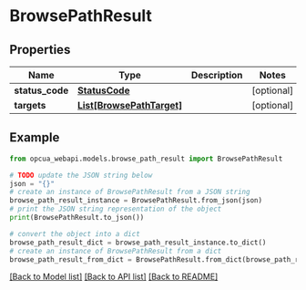 # BrowsePathResult


## Properties

Name | Type | Description | Notes
------------ | ------------- | ------------- | -------------
**status_code** | [**StatusCode**](StatusCode.md) |  | [optional] 
**targets** | [**List[BrowsePathTarget]**](BrowsePathTarget.md) |  | [optional] 

## Example

```python
from opcua_webapi.models.browse_path_result import BrowsePathResult

# TODO update the JSON string below
json = "{}"
# create an instance of BrowsePathResult from a JSON string
browse_path_result_instance = BrowsePathResult.from_json(json)
# print the JSON string representation of the object
print(BrowsePathResult.to_json())

# convert the object into a dict
browse_path_result_dict = browse_path_result_instance.to_dict()
# create an instance of BrowsePathResult from a dict
browse_path_result_from_dict = BrowsePathResult.from_dict(browse_path_result_dict)
```
[[Back to Model list]](../README.md#documentation-for-models) [[Back to API list]](../README.md#documentation-for-api-endpoints) [[Back to README]](../README.md)



